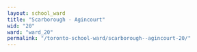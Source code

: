 ```yaml
---
layout: school_ward
title: "Scarborough - Agincourt"
wid: "20"
ward: "ward_20"
permalink: "/toronto-school-ward/scarborough--agincourt-20/"
---
```

